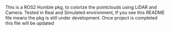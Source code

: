 This is a ROS2 Humble pkg, to colorize the pointclouds using LiDAR and Camera. Tested in Real and Simulated environment, If you see this README file means the pkg is still under development.
Once project is completed this file will be updated
